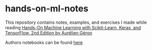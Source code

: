 # hands-on-ml-notes
This repository contains notes, examples, and exercises I made while reading [Hands-On Machine Learning with Scikit-Learn, Keras, and TensorFlow, 2nd Edition by Aurélien Géron](https://www.oreilly.com/library/view/hands-on-machine-learning/9781492032632/)

Authors notebooks can be found [here](https://github.com/ageron/handson-ml2)
